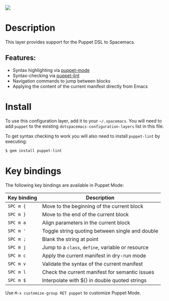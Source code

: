 ![](img/puppet.png)

# Description

This layer provides support for the Puppet DSL to Spacemacs.

## Features:

-   Syntax highlighting via
    [puppet-mode](https://github.com/voxpupuli/puppet-mode)
-   Syntax-checking via [puppet-lint](http://puppet-lint.com/)
-   Navigation commands to jump between blocks
-   Applying the content of the current manifest directly from Emacs

# Install

To use this configuration layer, add it to your `~/.spacemacs`. You will
need to add `puppet` to the existing `dotspacemacs-configuration-layers`
list in this file.

To get syntax checking to work you will also need to install
`puppet-lint` by executing:

``` bash
$ gem install puppet-lint
```

# Key bindings

The following key bindings are available in Puppet Mode:

| Key binding | Description                                       |
|-------------|---------------------------------------------------|
| `SPC m {`   | Move to the beginning of the current block        |
| `SPC m }`   | Move to the end of the current block              |
| `SPC m a`   | Align parameters in the current block             |
| `SPC m '​`   | Toggle string quoting between single and double   |
| `SPC m ;`   | Blank the string at point                         |
| `SPC m j`   | Jump to a `class`, `define`, variable or resource |
| `SPC m c`   | Apply the current manifest in dry-run mode        |
| `SPC m v`   | Validate the syntax of the current manifest       |
| `SPC m l`   | Check the current manifest for semantic issues    |
| `SPC m $`   | Interpolate with ${} in double quoted strings     |

Use `M-x customize-group RET puppet` to customize Puppet Mode.
